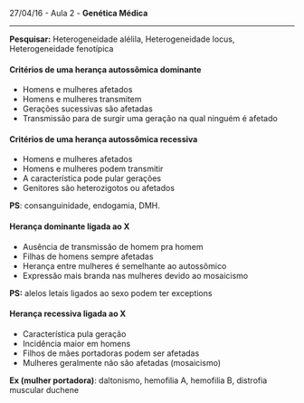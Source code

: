 27/04/16 - Aula 2 - **Genética Médica**

---

**Pesquisar:** Heterogeneidade alélila, Heterogeneidade locus, Heterogeneidade fenotípica

#### Critérios de uma herança autossômica dominante

* Homens e mulheres afetados
* Homens e mulheres transmitem
* Gerações sucessivas são afetadas
* Transmissão para de surgir uma geração na qual ninguém é afetado

#### Critérios de uma herança autossômica recessiva

* Homens e mulheres afetados
* Homens e mulheres podem transmitir
* A característica pode pular gerações
* Genitores são heterozigotos ou afetados

**PS**: consanguinidade, endogamia, DMH.

#### Herança dominante ligada ao X

* Ausência de transmissão de homem pra homem
* Filhas de homens sempre afetadas
* Herança entre mulheres é semelhante ao autossômico
* Expressão mais branda nas mulheres devido ao mosaicismo

**PS:** alelos letais ligados ao sexo podem ter exceptions

#### Herança recessiva ligada ao X

* Característica pula geração
* Incidência maior em homens
* Filhos de mães portadoras podem ser afetadas
* Mulheres geralmente não são afetadas \(mosaicismo\)

**Ex \(mulher portadora\)**: daltonismo, hemofilia A, hemofilia B, distrofia muscular duchene 



